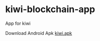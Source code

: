 # kiwi-blockchain-app
App for kiwi

Download Android Apk [kiwi.apk](https://github.com/Kiwihealthcare-Network/kiwi-blockchain-app)
